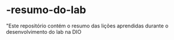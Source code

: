 # -resumo-do-lab
"Este repositório contém o resumo das lições aprendidas durante o desenvolvimento do lab na DIO
